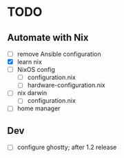 # TODO

## Automate with Nix

- [ ] remove Ansible configuration
- [x] learn nix
- [ ] NixOS config
  - [ ] configuration.nix
  - [ ] hardware-configuration.nix
- [ ] nix darwin
  - [ ] configuration.nix
- [ ] home manager

## Dev
- [ ] configure ghostty; after 1.2 release
